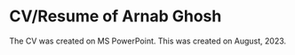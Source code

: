 # CV/Resume of Arnab Ghosh

The CV was created on MS PowerPoint. This was created on August, 2023.

